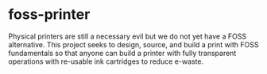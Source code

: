 # foss-printer
Physical printers are still a necessary evil but we do not yet have a FOSS alternative.  This project seeks to design, source, and build a print with FOSS fundamentals so that anyone can build a printer with fully transparent operations with re-usable ink cartridges to reduce e-waste.
